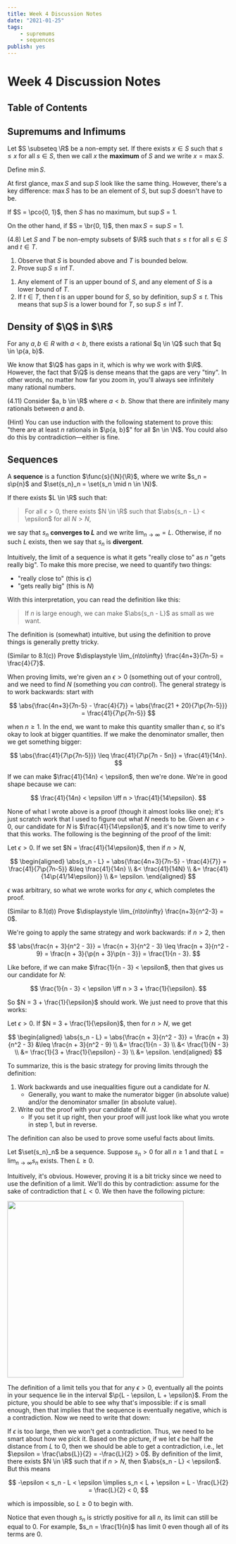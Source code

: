 ```yaml
---
title: Week 4 Discussion Notes
date: "2021-01-25"
tags:
    - supremums
    - sequences
publish: yes
---
```


# Week 4 Discussion Notes

## Table of Contents

## Supremums and Infimums

<definition>

Let $S \subseteq \R$ be a non-empty set. If there exists $x \in S$ such that $s \leq x$ for all $s \in S$, then we call $x$ the **maximum** of $S$ and we write $x = \max{S}$.

</definition>

<exercise>

Define $\min{S}$.

</exercise>

At first glance, $\max{S}$ and $\sup{S}$ look like the same thing. However, there's a key difference: $\max{S}$ has to be an element of $S$, but $\sup{S}$ doesn't have to be.

<example>

If $S = \pco{0, 1}$, then $S$ has no maximum, but $\sup{S} = 1$.

On the other hand, if $S = \br{0, 1}$, then $\max{S} = \sup{S} = 1$.

</example>

<example>

(4.8) Let $S$ and $T$ be non-empty subsets of $\R$ such that $s \leq t$ for all $s \in S$ and $t \in T$.

1. Observe that $S$ is bounded above and $T$ is bounded below.
2. Prove $\sup{S} \leq \inf{T}$.

</example>

<solution>

1. Any element of $T$ is an upper bound of $S$, and any element of $S$ is a lower bound of $T$.
2. If $t \in T$, then $t$ is an upper bound for $S$, so by definition, $\sup{S} \leq t$. This means that $\sup{S}$ is a lower bound for $T$, so $\sup{S} \leq \inf{T}$.

</solution>

## Density of $\Q$ in $\R$

<theorem>

For any $a, b \in R$ with $a < b$, there exists a rational $q \in \Q$ such that $q \in \p{a, b}$.

</theorem>

We know that $\Q$ has gaps in it, which is why we work with $\R$. However, the fact that $\Q$ is dense means that the gaps are very "tiny". In other words, no matter how far you zoom in, you'll always see infinitely many rational numbers.

<example>

(4.11) Consider $a, b \in \R$ where $a < b$. Show that there are infinitely many rationals between $a$ and $b$.

</example>

<solution>

(Hint) You can use induction with the following statement to prove this: "there are at least $n$ rationals in $\p{a, b}$" for all $n \in \N$. You could also do this by contradiction—either is fine.

</solution>

## Sequences

<definition>

A **sequence** is a function $\func{s}{\N}{\R}$, where we write $s_n = s\p{n}$ and $\set{s_n}_n = \set{s_n \mid n \in \N}$.

If there exists $L \in \R$ such that:

> For all $\epsilon > 0$, there exists $N \in \R$ such that $\abs{s_n - L} < \epsilon$ for all $N > N$,

we say that $s_n$ **converges to $L$** and we write $\displaystyle \lim_{n\to\infty} = L$. Otherwise, if no such $L$ exists, then we say that $s_n$ is **divergent**.

</definition>

Intuitively, the limit of a sequence is what it gets "really close to" as $n$ "gets really big". To make this more precise, we need to quantify two things:

-   "really close to" (this is $\epsilon$)
-   "gets really big" (this is $N$)

With this interpretation, you can read the definition like this:

> If $n$ is large enough, we can make $\abs{s_n - L}$ as small as we want.

The definition is (somewhat) intuitive, but using the definition to prove things is generally pretty tricky.

<example>

(Similar to 8.1(c)) Prove $\displaystyle \lim_{n\to\infty} \frac{4n+3}{7n-5} = \frac{4}{7}$.

</example>

<solution>

When proving limits, we're given an $\epsilon > 0$ (something out of your control), and we need to find $N$ (something you _can_ control). The general strategy is to work backwards: start with

$$
\abs{\frac{4n+3}{7n-5} - \frac{4}{7}}
    = \abs{\frac{21 + 20}{7\p{7n-5}}}
    = \frac{41}{7\p{7n-5}}
$$

when $n \geq 1$. In the end, we want to make this quantity smaller than $\epsilon$, so it's okay to look at bigger quantities. If we make the denominator smaller, then we get something bigger:

$$
\abs{\frac{41}{7\p{7n-5}}}
    \leq \frac{41}{7\p{7n - 5n}}
    = \frac{41}{14n}.
$$

If we can make $\frac{41}{14n} < \epsilon$, then we're done. We're in good shape because we can:

$$
\frac{41}{14n} < \epsilon
\iff n > \frac{41}{14\epsilon}.
$$

None of what I wrote above is a proof (though it almost looks like one); it's just scratch work that I used to figure out what $N$ needs to be. Given an $\epsilon > 0$, our candidate for $N$ is $\frac{41}{14\epsilon}$, and it's now time to verify that this works. The following is the beginning of the proof of the limit:

Let $\epsilon > 0$. If we set $N = \frac{41}{14\epsilon}$, then if $n > N$,

$$
\begin{aligned}
    \abs{s_n - L}
         = \abs{\frac{4n+3}{7n-5} - \frac{4}{7}}
         = \frac{41}{7\p{7n-5}}
        &\leq \frac{41}{14n} \\
        &< \frac{41}{14N} \\
        &= \frac{41}{14\p{41/14\epsilon}} \\
        &= \epsilon.
\end{aligned}
$$

$\epsilon$ was arbitrary, so what we wrote works for _any_ $\epsilon$, which completes the proof.

</solution>

<example>

(Similar to 8.1(d)) Prove $\displaystyle \lim_{n\to\infty} \frac{n+3}{n^2-3} = 0$.

</example>

<solution>

We're going to apply the same strategy and work backwards: if $n > 2$, then

$$
\abs{\frac{n + 3}{n^2 - 3}}
= \frac{n + 3}{n^2 - 3}
\leq \frac{n + 3}{n^2 - 9}
= \frac{n + 3}{\p{n + 3}\p{n - 3}}
= \frac{1}{n - 3}.
$$

Like before, if we can make $\frac{1}{n - 3} < \epsilon$, then that gives us our candidate for $N$:

$$
\frac{1}{n - 3} < \epsilon
\iff n > 3 + \frac{1}{\epsilon}.
$$

So $N = 3 + \frac{1}{\epsilon}$ should work. We just need to prove that this works:

Let $\epsilon > 0$. If $N = 3 + \frac{1}{\epsilon}$, then for $n > N$, we get

$$
\begin{aligned}
    \abs{s_n - L}
         = \abs{\frac{n + 3}{n^2 - 3}}
         = \frac{n + 3}{n^2 - 3}
        &\leq \frac{n + 3}{n^2 - 9} \\
        &= \frac{1}{n - 3} \\
        &< \frac{1}{N - 3} \\
        &= \frac{1}{3 + \frac{1}{\epsilon} - 3} \\
        &= \epsilon.
\end{aligned}
$$

</solution>

To summarize, this is the basic strategy for proving limits through the definition:

1. Work backwards and use inequalities figure out a candidate for $N$.
    - Generally, you want to make the numerator bigger (in absolute value) and/or the denominator smaller (in absolute value).
2. Write out the proof with your candidate of $N$.
    - If you set it up right, then your proof will just look like what you wrote in step 1, but in reverse.

The definition can also be used to prove some useful facts about limits.

<proposition>

Let $\set{s_n}_n$ be a sequence. Suppose $s_n > 0$ for all $n \geq 1$ and that $L = \lim_{n\to\infty} s_n$ exists. Then $L \geq 0$.

</proposition>

<proof>

Intuitively, it's obvious. However, proving it is a bit tricky since we need to use the definition of a limit. We'll do this by contradiction: assume for the sake of contradiction that $L < 0$. We then have the following picture:

<img src="{{ assetsFolder }}/images/limit-closure.png" width=400px>

The definition of a limit tells you that for any $\epsilon > 0$, eventually all the points in your sequence lie in the interval $\p{L - \epsilon, L + \epsilon}$. From the picture, you should be able to see why that's impossible: if $\epsilon$ is small enough, then that implies that the sequence is eventually negative, which is a contradiction. Now we need to write that down:

If $\epsilon$ is too large, then we won't get a contradiction. Thus, we need to be smart about how we pick it. Based on the picture, if we let $\epsilon$ be half the distance from $L$ to $0$, then we should be able to get a contradiction, i.e., let $\epsilon = \frac{\abs{L}}{2} = -\frac{L}{2} > 0$. By definition of the limit, there exists $N \in \R$ such that if $n > N$, then $\abs{s_n - L} < \epsilon$. But this means

$$
-\epsilon < s_n - L < \epsilon
\implies s_n < L + \epsilon = L - \frac{L}{2} = \frac{L}{2} < 0,
$$

which is impossible, so $L \geq 0$ to begin with.

</proof>

<remark>

Notice that even though $s_n$ is strictly positive for all $n$, its limit can still be equal to $0$. For example, $s_n = \frac{1}{n}$ has limit $0$ even though all of its terms are $0$.

</remark>
